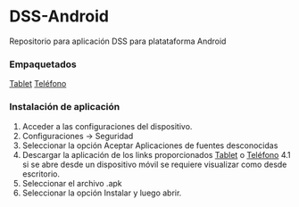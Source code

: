 # DSS-Android
Repositorio para aplicación DSS para platataforma Android

### Empaquetados
[Tablet][1]
[Teléfono][2]

### Instalación de aplicación
1. Acceder a las configuraciones del dispositivo.
2. Configuraciones -> Seguridad
3. Seleccionar la opción Aceptar Aplicaciones de fuentes desconocidas
4. Descargar la aplicación de los links proporcionados [Tablet][1] o [Teléfono][2]
4.1 si se abre desde un dispositivo móvil se requiere visualizar como desde escritorio.
5. Seleccionar el archivo .apk
6. Seleccionar la opción Instalar y luego abrir.

[1]:https://github.com/JSHOrg/DSS-Android/tree/master/empaquetado%20Tablet
[2]:https://github.com/JSHOrg/DSS-Android/tree/master/empaquetado%20Telefono
